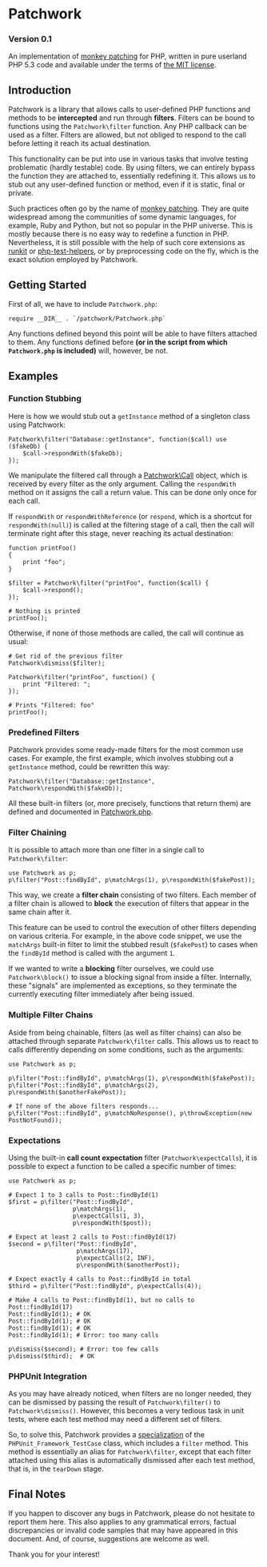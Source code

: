 # Patchwork

### Version 0.1

An implementation of [monkey patching](http://en.wikipedia.org/wiki/Monkey_patching) for PHP, written in pure userland PHP 5.3 code and available under the terms of [the MIT license](http://en.wikipedia.org/wiki/MIT_License).

## Introduction

Patchwork is a library that allows calls to user-defined PHP functions and methods to be **intercepted** and run through **filters**.  Filters can be bound to functions using the `Patchwork\filter` function. Any PHP callback can be used as a filter. Filters are allowed, but not obliged to respond to the call before letting it reach its actual destination.

This functionality can be put into use in various tasks that involve testing problematic (hardly testable) code. By using filters, we can entirely bypass the function they are attached to, essentially redefining it. This allows us to stub out any user-defined function or method, even if it is static, final or private.

Such practices often go by the name of [monkey patching](http://en.wikipedia.org/wiki/Monkey_patching). They are quite widespread among the communities of some dynamic languages, for example, Ruby and Python, but not so popular in the PHP universe. This is mostly because there is no easy way to redefine a function in PHP. Nevertheless, it is still possible with the help of such core extensions as [runkit](http://php.net/manual/en/book.runkit.php) or [php-test-helpers](http://github.com/sebastianbergmann/php-test-helpers), or by preprocessing code on the fly, which is the exact solution employed by Patchwork.

## Getting Started

First of all, we have to include `Patchwork.php`:

	require __DIR__ . `/patchwork/Patchwork.php`
	
Any functions defined beyond this point will be able to have filters attached to them. Any functions defined before **(or in the script from which `Patchwork.php` is included)** will, however, be not.

## Examples

### Function Stubbing

Here is how we would stub out a `getInstance` method of a singleton class using Patchwork:

	Patchwork\filter("Database::getInstance", function($call) use ($fakeDb) {
		$call->respondWith($fakeDb);
	});
	
We manipulate the filtered call through a [Patchwork\Call](http://github.com/antecedent/patchwork/blob/0.1/classes/Call.php) object, which is received by every filter as the only argument. Calling the `respondWith` method on it assigns the call a return value. This can be done only once for each call.

If `respondWith` or `respondWithReference` (or `respond`, which is a shortcut for `respondWith(null)`) is called at the filtering stage of a call, then the call will terminate right after this stage, never reaching its actual destination:

	function printFoo()
	{
		print "foo";
	}
	
	$filter = Patchwork\filter("printFoo", function($call) {
		$call->respond();
	});
	
	# Nothing is printed
	printFoo();

Otherwise, if none of those methods are called, the call will continue as usual:

	# Get rid of the previous filter
	Patchwork\dismiss($filter);
	
	Patchwork\filter("printFoo", function() {
		print "Filtered: ";
	});
	
	# Prints "Filtered: foo"
	printFoo(); 

### Predefined Filters

Patchwork provides some ready-made filters for the most common use cases. For example, the first example, which involves stubbing out a `getInstance` method, could be rewritten this way:

	Patchwork\filter("Database::getInstance", Patchwork\respondWith($fakeDb));
	
All these built-in filters (or, more precisely, functions that return them) are defined and documented in [Patchwork.php](http://github.com/antecedent/patchwork/blob/0.1/Patchwork.php).

### Filter Chaining

It is possible to attach more than one filter in a single call to `Patchwork\filter`:

	use Patchwork as p;
	p\filter("Post::findById", p\matchArgs(1), p\respondWith($fakePost));
	
This way, we create a **filter chain** consisting of two filters. Each member of a filter chain is allowed to **block** the execution of filters that appear in the same chain after it.

This feature can be used to control the execution of other filters depending on various criteria. For example, in the above code snippet, we use the `matchArgs` built-in filter to limit the stubbed result (`$fakePost`) to cases when the `findById` method is called with the argument `1`.

If we wanted to write a **blocking** filter ourselves, we could use `Patchwork\block()` to issue a blocking signal from inside a filter. Internally, these "signals" are implemented as exceptions, so they terminate the currently executing filter immediately after being issued.

### Multiple Filter Chains

Aside from being chainable, filters (as well as filter chains) can also be attached through separate `Patchwork\filter` calls. This allows us to react to calls differently depending on some conditions, such as the arguments:

	use Patchwork as p;
	
	p\filter("Post::findById", p\matchArgs(1), p\respondWith($fakePost));
	p\filter("Post::findById", p\matchArgs(2), p\respondWith($anotherFakePost));
	
	# If none of the above filters responds...
	p\filter("Post::findById", p\matchNoResponse(), p\throwException(new PostNotFound));
	
### Expectations

Using the built-in **call count expectation** filter (`Patchwork\expectCalls`), it is possible to expect a function to be called a specific number of times:

	use Patchwork as p;

	# Expect 1 to 3 calls to Post::findById(1)
	$first = p\filter("Post::findById",
	                  p\matchArgs(1),
	                  p\expectCalls(1, 3),
	                  p\respondWith($post));
	
	# Expect at least 2 calls to Post::findById(17)
	$second = p\filter("Post::findById",
	                   p\matchArgs(17),
	                   p\expectCalls(2, INF),
	                   p\respondWith($anotherPost));
	
	# Expect exactly 4 calls to Post::findById in total
	$third = p\filter("Post::findById", p\expectCalls(4));
	
	# Make 4 calls to Post::findById(1), but no calls to Post::findById(17)
	Post::findById(1); # OK
	Post::findById(1); # OK
	Post::findById(1); # OK
	Post::findById(1); # Error: too many calls
	
	p\dismiss($second); # Error: too few calls
	p\dismiss($third);  # OK

### PHPUnit Integration

As you may have already noticed, when filters are no longer needed, they can be dismissed by passing the result of `Patchwork\filter()` to `Patchwork\dismiss()`. However, this becomes a very tedious task in unit tests, where each test method may need a different set of filters.

So, to solve this, Patchwork provides a [specialization](http://github.com/antecedent/patchwork/blob/0.1/classes/TestCase.php) of the `PHPUnit_Framework_TestCase` class, which includes a `filter` method. This method is essentially an alias for `Patchwork\filter`, except that each filter attached using this alias is automatically dismissed after each test method, that is, in the `tearDown` stage.

## Final Notes

If you happen to discover any bugs in Patchwork, please do not hesitate to report them here. This also applies to any grammatical errors, factual discrepancies or invalid code samples that may have appeared in this document. And, of course, suggestions are welcome as well.

Thank you for your interest!
